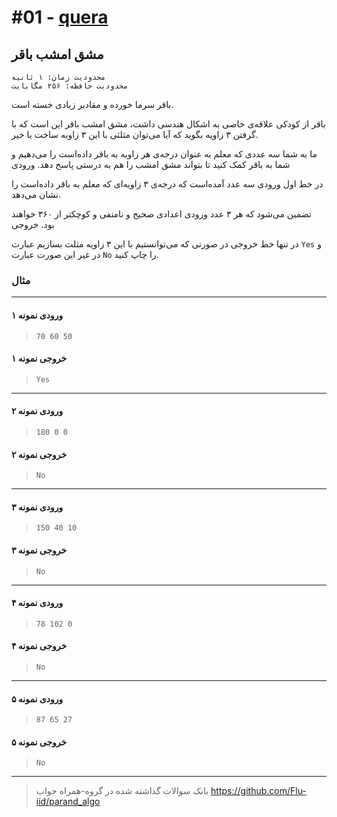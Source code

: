 # #01 - [quera](https://quera.org/problemset/10230)

<!-- 10230 -->

## مشق امشب باقر

    محدودیت زمان: ۱ ثانیه
    محدودیت حافظه: ۲۵۶ مگابایت

باقر سرما خورده و مقادیر زیادی خسته‌ است.

باقر از کودکی علاقه‌ی خاصی به اشکال هندسی داشت، مشق امشب باقر این‌ است که با گرفتن ۳ زاویه بگوید که آیا می‌توان مثلثی با این ۳ زاویه ساخت یا خیر.

ما به شما سه عددی که معلم به عنوان درجه‌ی هر زاویه به باقر داده‌است را می‌دهیم و شما به باقر کمک کنید تا بتواند مشق امشب را هم به درستی پاسخ دهد.
ورودی

در خط اول ورودی سه عدد آمده‌است که درجه‌ی ۳ زاویه‌ای که معلم به باقر داده‌است را نشان می‌دهد.

تضمین می‌شود که هر ۳ عدد ورودی اعدادی صحیح و نامنفی و کوچکتر از ۳۶۰ خواهند بود.
خروجی

در تنها خط خروجی در صورتی که می‌توانستیم با این ۳ زاویه مثلث بسازیم عبارت `Yes` و در غیر این صورت عبارت `No` را چاپ کنید.

### مثال

<hr>

#### ورودی نمونه ۱

> `70 60 50`

#### خروجی نمونه ۱

> `Yes`

<hr>

#### ورودی نمونه ۲

> `180 0 0 `

#### خروجی نمونه ۲

> `No`

<hr>

#### ورودی نمونه ۳

> `150 40 10 `

#### خروجی نمونه ۳

> `No`

<hr>

#### ورودی نمونه ۴

> `78 102 0 `

#### خروجی نمونه ۴

> `No`

<hr>

#### ورودی نمونه ۵

> `87 65 27 `

#### خروجی نمونه ۵

> `No`

<hr>

> بانک سوالات گذاشته شده در گروه-همراه جواب
> https://github.com/Flu-iid/parand_algo
